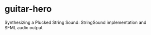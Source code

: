 # guitar-hero
Synthesizing a Plucked String Sound: StringSound implementation and SFML audio output
